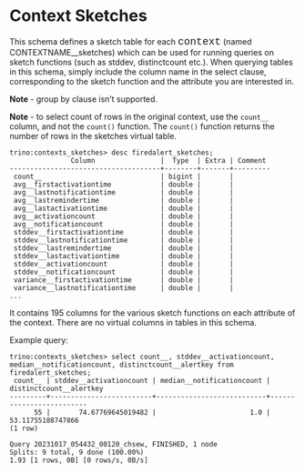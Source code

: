 # Context Sketches

This schema defines a sketch table for each <span style="font-family:Courier New;
font-size:18px;">context</span> (named CONTEXTNAME__sketches) which can be used
for running queries on sketch functions (such as stddev,
distinctcount etc.). When querying tables in this schema, simply include the
column name in the select clause, corresponding to the sketch function and the
attribute you are interested in.

**Note** - group by clause isn’t supported.

**Note** - to select count of rows in the original context, use the `count__` column, and not the `count()` function.
The `count()` function returns the number of rows in the sketches virtual table.

```shell
trino:contexts_sketches> desc firedalert_sketches;
               Column                |  Type  | Extra | Comment
-------------------------------------+--------+-------+---------
 count__                             | bigint |       |
 avg__firstactivationtime            | double |       |
 avg__lastnotificationtime           | double |       |
 avg__lastremindertime               | double |       |
 avg__lastactivationtime             | double |       |
 avg__activationcount                | double |       |
 avg__notificationcount              | double |       |
 stddev__firstactivationtime         | double |       |
 stddev__lastnotificationtime        | double |       |
 stddev__lastremindertime            | double |       |
 stddev__lastactivationtime          | double |       |
 stddev__activationcount             | double |       |
 stddev__notificationcount           | double |       |
 variance__firstactivationtime       | double |       |
 variance__lastnotificationtime      | double |       |
...
```
It contains 195 columns for the various sketch functions on each attribute of the context.
There are no virtual columns in tables in this schema.

Example query:
```shell
trino:contexts_sketches> select count__, stddev__activationcount, median__notificationcount, distinctcount__alertkey from firedalert_sketches;
 count__ | stddev__activationcount | median__notificationcount | distinctcount__alertkey
---------+-------------------------+---------------------------+-------------------------
      55 |       74.67769645019482 |                       1.0 |       53.11755188747866
(1 row)

Query 20231017_054432_00120_chsew, FINISHED, 1 node
Splits: 9 total, 9 done (100.00%)
1.93 [1 rows, 0B] [0 rows/s, 0B/s]
```

